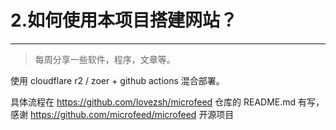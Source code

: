 # 2.如何使用本项目搭建网站？

---

> 每周分享一些软件，程序，文章等。

使用 cloudflare r2 / zoer + github actions 混合部署。

具体流程在 https://github.com/lovezsh/microfeed 仓库的 README.md 有写，感谢 https://github.com/microfeed/microfeed 开源项目